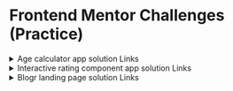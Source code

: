 # Frontend Mentor Challenges (Practice)

<details>
  <summary>Age calculator app solution Links</summary>
  
  - [Age calculator app challenge on Frontend Mentor](https://www.frontendmentor.io/challenges/age-calculator-app-dF9DFFpj-Q).
  - [Solution URL](https://github.com/NahidHassanOfficial/FrontendMentor-Challenges/tree/main/Age%20Calculator)
  - [Live Site URL](https://nahidhassanofficial.github.io/FrontendMentor-Challenges/Age%20Calculator/)
</details>
<details>
  <summary>Interactive rating component app solution Links</summary>
  
  - [Interactive rating component app challenge on Frontend Mentor](https://www.frontendmentor.io/challenges/interactive-rating-component-koxpeBUmI).
  - [Solution URL](https://github.com/NahidHassanOfficial/FrontendMentor-Challenges/tree/main/interactive-rating-component)
  - [Live Site URL](https://nahidhassanofficial.github.io/FrontendMentor-Challenges/interactive-rating-component/)
</details>
<details>
  <summary>Blogr landing page solution Links</summary>
  
  - [Blogr landing page challenge on Frontend Mentor](https://www.frontendmentor.io/challenges/blogr-landing-page-EX2RLAApP).
  - [Solution URL](https://github.com/NahidHassanOfficial/FrontendMentor-Challenges/tree/main/blogr-landing-page)
  - [Live Site URL](https://nahidhassanofficial.github.io/FrontendMentor-Challenges/bloger-landing-page/)
</details>
